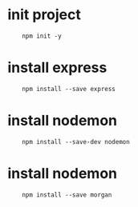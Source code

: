# init project

```shell
    npm init -y
```
# install express
```shell
    npm install --save express
```
# install nodemon
```shell
    npm install --save-dev nodemon
```
# install nodemon
```shell
    npm install --save morgan
```
